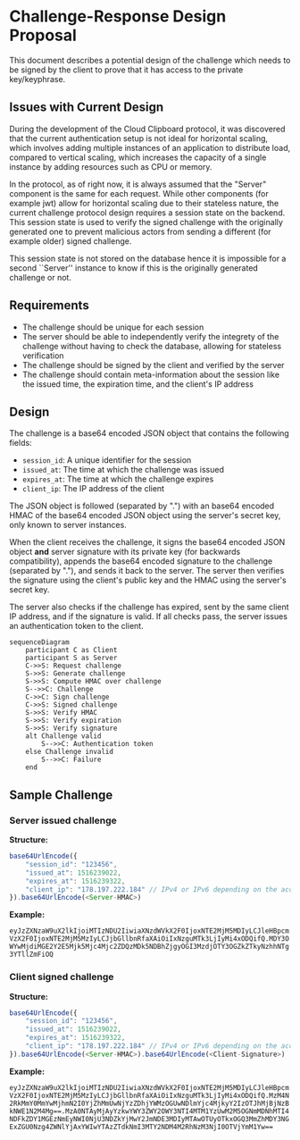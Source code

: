 # Challenge-Response Design Proposal

This document describes a potential design of the challenge which needs to be signed by the client to prove that it has access to the private key/keyphrase.

## Issues with Current Design

During the development of the Cloud Clipboard protocol, it was discovered that the current authentication setup is not ideal for horizontal scaling, which involves adding multiple instances of an application to distribute load, compared to vertical scaling, which increases the capacity of a single instance by adding resources such as CPU or memory.

In the protocol, as of right now, it is always assumed that the "Server" component is the same for each request. While other components (for example jwt) allow for horizontal scaling due to their stateless nature, the current challenge protocol design requires a session state on the backend. This session state is used to verify the signed challenge with the originally generated one to prevent malicious actors from sending a different (for example older) signed challenge.

This session state is not stored on the database hence it is impossible for a second ``Server'' instance to know if this is the originally generated challenge or not.

## Requirements

- The challenge should be unique for each session
- The server should be able to independently verify the integrety of the challenge without having to check the database, allowing for stateless verification
- The challenge should be signed by the client and verified by the server
- The challenge should contain meta-information about the session like the issued time, the expiration time, and the client's IP address

## Design

The challenge is a base64 encoded JSON object that contains the following fields:

- `session_id`: A unique identifier for the session
- `issued_at`: The time at which the challenge was issued
- `expires_at`: The time at which the challenge expires
- `client_ip`: The IP address of the client

The JSON object is followed (separated by ".") with an base64 encoded HMAC of the base64 encoded JSON object using the server's secret key, only known to server instances.

When the client receives the challenge, it signs the base64 encoded JSON object **and** server signature with its private key (for backwards compatibility), appends the base64 encoded signature to the challenge (separated by "."), and sends it back to the server. The server then verifies the signature using the client's public key and the HMAC using the server's secret key.

The server also checks if the challenge has expired, sent by the same client IP address, and if the signature is valid. If all checks pass, the server issues an authentication token to the client.

```mermaid
sequenceDiagram
    participant C as Client
    participant S as Server
    C->>S: Request challenge
    S->>S: Generate challenge
    S->>S: Compute HMAC over challenge
    S-->>C: Challenge
    C->>C: Sign challenge
    C->>S: Signed challenge
    S->>S: Verify HMAC
    S->>S: Verify expiration
    S->>S: Verify signature
    alt Challenge valid
        S-->>C: Authentication token
    else Challenge invalid
        S-->>C: Failure
    end    
```

## Sample Challenge

### Server issued challenge

**Structure:**

```javascript
base64UrlEncode({
    "session_id": "123456",
    "issued_at": 1516239022,
    "expires_at": 1516239322,
    "client_ip": "178.197.222.184" // IPv4 or IPv6 depending on the access
}).base64UrlEncode(<Server-HMAC>)
```

**Example:**

`eyJzZXNzaW9uX2lkIjoiMTIzNDU2IiwiaXNzdWVkX2F0IjoxNTE2MjM5MDIyLCJleHBpcmVzX2F0IjoxNTE2MjM5MzIyLCJjbGllbnRfaXAiOiIxNzguMTk3LjIyMi4xODQifQ.MDY3OWYwMjdiMGE2Y2E5Mjk5Mjc4Mjc2ZDQzMDk5NDBhZjgyOGI3MzdjOTY3OGZkZTkyNzhhNTg3YTllZmFiOQ`

### Client signed challenge

**Structure:**

```javascript
base64UrlEncode({
    "session_id": "123456",
    "issued_at": 1516239022,
    "expires_at": 1516239322,
    "client_ip": "178.197.222.184" // IPv4 or IPv6 depending on the access
}).base64UrlEncode(<Server-HMAC>).base64UrlEncode(<Client-Signature>)
```

**Example:**

`eyJzZXNzaW9uX2lkIjoiMTIzNDU2IiwiaXNzdWVkX2F0IjoxNTE2MjM5MDIyLCJleHBpcmVzX2F0IjoxNTE2MjM5MzIyLCJjbGllbnRfaXAiOiIxNzguMTk3LjIyMi4xODQifQ.MzM4N2RkMmY0MmYwMjhmN2I0YjZhMmUwNjYzZDhjYWMzOGUwNDlmYjc4MjkyY2IzOTJhMjBjNzBkNWE1N2M4Mg==.MzA0NTAyMjAyYzkwYWY3ZWY2OWY3NTI4MTM1YzUwM2M5OGNmMDNhMTI4NDFkZDY1MGEzNmEyNWI0NjU3NDZkYjMwY2JmNDE3MDIyMTAwOTUyOTkxOGQ3MmZhMDY3NGExZGU0Nzg4ZWNlYjAxYWIwYTAzZTdkNmI3MTY2NDM4M2RhNzM3NjI0OTVjYmM1Yw==`